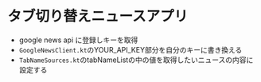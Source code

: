 # タブ切り替えニュースアプリ

* google news api に登録しキーを取得
* ```GoogleNewsClient.kt```のYOUR_API_KEY部分を自分のキーに書き換える
* ```TabNameSources.kt```のtabNameListの中の値を取得したいニュースの内容に設定する
